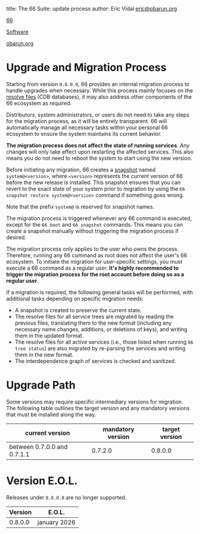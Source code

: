 title: The 66 Suite: update process
author: Eric Vidal <eric@obarun.org>

[66](index.html)

[Software](https://web.obarun.org/software)

[obarun.org](https://web.obarun.org)

# Upgrade and Migration Process

Starting from version `0.8.0.0`, 66 provides an internal migration process to handle upgrades when necessary. While this process mainly focuses on the [resolve files](66-deeper.html#resolve-files) (CDB databases), it may also address other components of the 66 ecosystem as required.

Distributors, system administrators, or users do not need to take any steps for the migration process, as it will be entirely transparent. 66 will automatically manage all necessary tasks within your personal 66 ecosystem to ensure the system maintains its current behavior.

**The migration process does not affect the state of running services**. Any changes will only take effect upon restarting the affected services. This also means you do not need to reboot the system to start using the new version.

Before initiating any migration, 66 creates a [snapshot](66-snapshot.html) named `system@<version>`, where `<version>` represents the current version of 66 before the new release is installed. This snapshot ensures that you can revert to the exact state of your system prior to migration by using the `66 snapshot restore system@<version>` command if something goes wrong.

Note that the prefix `system@` is reserved for snapshot names.

The migration process is triggered whenever any 66 command is executed, except for the `66 boot` and `66 snapshot` commands. This means you can create a snapshot manually without triggering the migration process if desired.

The migration process only applies to the user who owns the process. Therefore, running any 66 command as root does not affect the user's 66 ecosystem. To initiate the migration for user-specific settings, you must execute a 66 command as a regular user. **It's highly recommended to trigger the migration process for the root account before doing so as a regular user**.

If a migration is required, the following general tasks will be performed, with additional tasks depending on specific migration needs:

- A snapshot is created to preserve the current state.
- The resolve files for all service trees are migrated by reading the previous files, translating them to the new format (including any necessary name changes, additions, or deletions of keys), and writing them in the updated format.
- The resolve files for all active services (i.e., those listed when running `66 tree status`) are also migrated by re-parsing the services and writing them in the new format.
- The interdependence graph of services is checked and sanitized.

# Upgrade Path

Some versions may require specific intermediary versions for migration. The following table outlines the target version and any mandatory versions that must be installed along the way.

| current version | mandatory version | target version |
| --- | --- | --- |
| between 0.7.0.0 and 0.7.1.1  | 0.7.2.0 | 0.8.0.0 |

# Version E.O.L.

Releases under `0.8.0.0` are no longer supported.

| Version | E.O.L. |
| --- | --- |
| 0.8.0.0 | january 2026 |